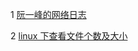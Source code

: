 
1 [阮一峰的网络日志](http://www.ruanyifeng.com/blog/)

2 [linux 下查看文件个数及大小](https://www.cnblogs.com/hellojesson/p/9456758.html)
